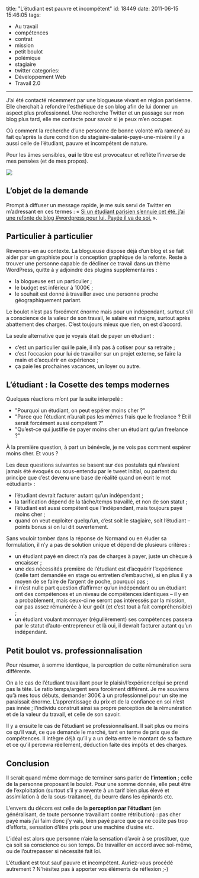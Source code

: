 title: "L’étudiant est pauvre et incompétent"
id: 18449
date: 2011-06-15 15:46:05
tags:
- Au travail
- compétences
- contrat
- mission
- petit boulot
- polémique
- stagiaire
- twitter
categories:
- Développement Web
- Travail 2.0
---

J’ai été contacté récemment par une blogueuse vivant en région parisienne. Elle cherchait à refondre l'esthétique de son blog afin de lui donner un aspect plus professionnel. Une recherche Twitter et un passage sur mon blog plus tard, elle me contacte pour savoir si je peux m’en occuper.

Où comment la recherche d’une personne de bonne volonté m’a ramené au fait qu’après la dure condition du stagiaire-salarié-payé-une-misère il y a aussi celle de l’étudiant, pauvre et incompétent de nature.

Pour les âmes sensibles, **oui** le titre est provocateur et reflète l’inverse de mes pensées (et de mes propos).

[![](//farm6.static.flickr.com/5212/5385820844_758b8d0c23.jpg)](http://www.flickr.com/photos/the-jedi/5385820844/)

<!--more-->

## L’objet de la demande

Prompt à diffuser un message rapide, je me suis servi de Twitter en m’adressant en ces termes : « [Si un étudiant parisien s’ennuie cet été, j’ai une refonte de blog #wordpress pour lui. Payée il va de soi.](http://twitter.com/oncletom/status/80544032941539328) ».

## Particulier à particulier

Revenons-en au contexte. La blogueuse dispose déjà d’un blog et se fait aider par un graphiste pour la conception graphique de la refonte. Reste à trouver une personne capable de décliner ce travail dans un thème WordPress, quitte à y adjoindre des plugins supplémentaires :

*   la blogueuse est un particulier ;
*   le budget est inférieur à 1000€ ;
*   le souhait est donné à travailler avec une personne proche géographiquement parlant.

Le boulot n’est pas forcément énorme mais pour un indépendant, surtout s’il a conscience de la valeur de son travail, le salaire est maigre, surtout après abattement des charges. C’est toujours mieux que rien, on est d’accord.

La seule alternative que je voyais était de payer un étudiant :

*   c’est un particulier qui le paie, il n’a pas à cotiser pour sa retraite ;
*   c’est l’occasion pour lui de travailler sur un projet externe, se faire la main et d’acquérir en expérience ;
*   ça paie les prochaines vacances, un loyer ou autre.

## L’étudiant : la Cosette des temps modernes

Quelques réactions m’ont par la suite interpelé :

*   "Pourquoi un étudiant, on	 peut espérer moins cher ?"
*   "Parce que l’étudiant n’aurait pas les mêmes frais que le freelance ? Et il serait forcément aussi compétent ?"
*   "Qu’est-ce qui justifie de payer moins cher un étudiant qu’un freelance ?"

À la première question, à part un bénévole, je ne vois pas comment espérer moins cher. Et vous ?

Les deux questions suivantes se basent sur des postulats qui n’avaient jamais été évoqués ou sous-entendu par le tweet initial, ou partent du principe que c’est devenu une base de réalité quand on écrit le mot «étudiant» :

*   l’étudiant devrait facturer autant qu’un indépendant ;
*   la tarification dépend de la tâche/temps travaillé, et non de son statut ;
*   l’étudiant est aussi compétent que l’indépendant, mais toujours payé moins cher ;
*   quand on veut exploiter quelqu’un, c’est soit le stagiaire, soit l’étudiant – points bonus si on lui dit ouvertement.

Sans vouloir tomber dans la réponse de Normand ou en éluder sa formulation, il n’y a pas de solution unique et dépend de plusieurs critères :

*   un étudiant payé en direct n’a pas de charges à payer, juste un chèque à encaisser ;
*   une des nécessités première de l’étudiant est d’acquérir l’expérience (celle tant demandée en stage ou entretien d’embauche), si en plus il y a moyen de se faire de l’argent de poche, pourquoi pas ;
*   il n’est nulle part question d’affirmer qu’un indépendant ou un étudiant ont des compétences et un niveau de compétences identiques – il y en a probablement, mais ceux-ci ne seront pas intéressés par la mission, car pas assez rémunérée à leur goût (et c’est tout à fait compréhensible) ;
*   un étudiant voulant monnayer (régulièrement) ses compétences passera par le statut d’auto-entrepreneur et là oui, il devrait facturer autant qu’un indépendant.

## Petit boulot vs. professionnalisation

Pour résumer, à somme identique, la perception de cette rémunération sera différente.

On a le cas de l’étudiant travaillant pour le plaisir/l’expérience/qui se prend pas la tête. Le ratio temps/argent sera forcément différent. Je me souviens qu’à mes tous débuts, demander 300€ à un professionnel pour un site me paraissait énorme.
L’apprentissage du prix et de la confiance en soi n’est pas innée ; l’individu construit ainsi sa propre perception de la rémunération et de la valeur du travail, et celle de son savoir.

Il y a ensuite le cas de l’étudiant se professionnalisant. Il sait plus ou moins ce qu’il vaut, ce que demande le marché, tant en terme de prix que de compétences. Il intègre déjà qu’il y a un delta entre le montant de sa facture et ce qu’il percevra réellement, déduction faite des impôts et des charges.

## Conclusion

Il serait quand même dommage de terminer sans parler de **l’intention** ; celle de la personne proposant le boulot.
Pour une somme donnée, elle peut être de l’exploitation (surtout s’il y a revente à un tarif bien plus élevé et assimilation à de la sous-traitance), du beurre dans les épinards etc.

L’envers du décors est celle de la **perception par l’étudiant** (en généralisant, de toute personne travaillant contre rétribution) : pas cher payé mais j’ai faim donc j’y vais, bien payé parce que ça ne coûte pas trop d’efforts, sensation d’être pris pour une machine d’usine etc.

L’idéal est alors que personne n’aie la sensation d’avoir à se prostituer, que ça soit sa conscience ou son temps. De travailler en accord avec soi-même, ou de l’outrepasser si nécessité fait loi.

L’étudiant est tout sauf pauvre et incompétent.
Auriez-vous procédé autrement ? N'hésitez pas à apporter vos éléments de réflexion ;-)